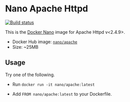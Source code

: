 Nano Apache Httpd
=================

[![Build status][Build image]][Build]

This is the [Docker Nano](https://github.com/Docker-nano) image for Apache Httpd v<2.4.9>.

* Docker Hub image: [`nano/apache`][Docker Hub repo]
* Size: ~25MB

Usage
-----

Try one of the following.

* Run `docker run -it nano/apache:latest`
* Add `FROM nano/apache:latest` to your Dockerfile.

  [Build]: http://travis-ci.org/Docker-nano/Apache
  [Build image]: http://img.shields.io/travis/Docker-nano/Apache.svg "Build status"
  [Docker Hub repo]: https://registry.hub.docker.com/u/nano/apache/
